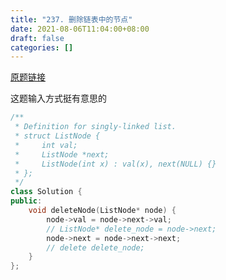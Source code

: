 ```yaml
---
title: "237. 删除链表中的节点"
date: 2021-08-06T11:04:00+08:00
draft: false
categories: []
--- 
```


[原题链接](https://leetcode-cn.com/problems/delete-node-in-a-linked-list/)

这题输入方式挺有意思的

```cpp
/**
 * Definition for singly-linked list.
 * struct ListNode {
 *     int val;
 *     ListNode *next;
 *     ListNode(int x) : val(x), next(NULL) {}
 * };
 */
class Solution {
public:
    void deleteNode(ListNode* node) {
        node->val = node->next->val;
        // ListNode* delete_node = node->next;
        node->next = node->next->next;
        // delete delete_node;
    }
};
```
